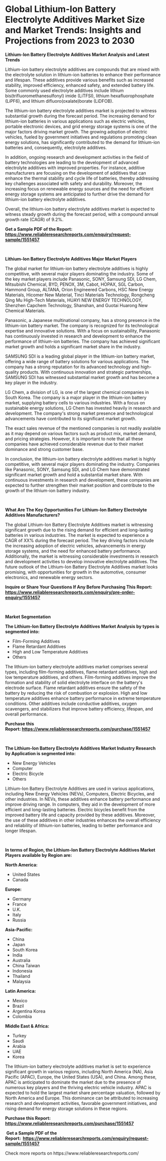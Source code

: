 <p><h1>Global Lithium-Ion Battery Electrolyte Additives Market Size and Market Trends: Insights and Projections from 2023 to 2030</h1></p><p><strong>Lithium-Ion Battery Electrolyte Additives Market Analysis and Latest Trends</strong></p>
<p><p>Lithium-ion battery electrolyte additives are compounds that are mixed with the electrolyte solution in lithium-ion batteries to enhance their performance and lifespan. These additives provide various benefits such as increased stability, improved efficiency, enhanced safety, and extended battery life. Some commonly used electrolyte additives include lithium bis(trifluoromethanesulfonyl) imide (LiTFSI), lithium hexafluorophosphate (LiPF6), and lithium difluoro(oxalate)borate (LiDFOB).</p><p>The lithium-ion battery electrolyte additives market is projected to witness substantial growth during the forecast period. The increasing demand for lithium-ion batteries in various applications such as electric vehicles, portable electronic devices, and grid energy storage systems is one of the major factors driving market growth. The growing adoption of electric vehicles, fueled by government initiatives and regulations promoting clean energy solutions, has significantly contributed to the demand for lithium-ion batteries and, consequently, electrolyte additives.</p><p>In addition, ongoing research and development activities in the field of battery technologies are leading to the development of advanced electrolyte additives with improved properties. For instance, additive manufacturers are focusing on the development of additives that can enhance the thermal stability and cycle life of batteries, thereby addressing key challenges associated with safety and durability. Moreover, the increasing focus on renewable energy sources and the need for efficient energy storage systems are anticipated to further drive the demand for lithium-ion battery electrolyte additives.</p><p>Overall, the lithium-ion battery electrolyte additives market is expected to witness steady growth during the forecast period, with a compound annual growth rate (CAGR) of 9.2%.</p></p>
<p><strong>Get a Sample PDF of the Report:&nbsp; <a href="https://www.reliableresearchreports.com/enquiry/request-sample/1551457">https://www.reliableresearchreports.com/enquiry/request-sample/1551457</a></strong></p>
<p>&nbsp;</p>
<p><strong>Lithium-Ion Battery Electrolyte Additives Major Market Players</strong></p>
<p><p>The global market for lithium-ion battery electrolyte additives is highly competitive, with several major players dominating the industry. Some of the key market players include Panasonic, SONY, Samsung SDI, LG Chem, Mitsubishi Chemical, BYD, PENOX, 3M, Cabot, HOPAX, SGL Carbon, Hammond Group, ALTANA, Orion Engineered Carbons, HSC New Energy Materials, Hicomer New Material, Tinci Materials Technology, Rongcheng Qing Mu High-Tech Materials, HUAYI NEW ENERGY TECHNOLOGY, Shenzhen Capchem Technology, Shanshan, and Guotai Huarong New Chemical Materials.</p><p>Panasonic, a Japanese multinational company, has a strong presence in the lithium-ion battery market. The company is recognized for its technological expertise and innovative solutions. With a focus on sustainability, Panasonic has continuously invested in research and development to enhance the performance of lithium-ion batteries. The company has achieved significant market growth and holds a significant market share in the industry.</p><p>SAMSUNG SDI is a leading global player in the lithium-ion battery market, offering a wide range of battery solutions for various applications. The company has a strong reputation for its advanced technology and high-quality products. With continuous innovation and strategic partnerships, SAMSUNG SDI has witnessed substantial market growth and has become a key player in the industry.</p><p>LG Chem, a division of LG, is one of the largest chemical companies in South Korea. The company is a major player in the lithium-ion battery market, supplying battery cells to various industries. With a focus on sustainable energy solutions, LG Chem has invested heavily in research and development. The company's strong market presence and technological advancements have contributed to its significant market growth.</p><p>The exact sales revenue of the mentioned companies is not readily available as it may depend on various factors such as product mix, market demand, and pricing strategies. However, it is important to note that all these companies have achieved considerable revenue due to their market dominance and strong customer base.</p><p>In conclusion, the lithium-ion battery electrolyte additives market is highly competitive, with several major players dominating the industry. Companies like Panasonic, SONY, Samsung SDI, and LG Chem have demonstrated significant market growth and hold a substantial market share. With continuous investments in research and development, these companies are expected to further strengthen their market position and contribute to the growth of the lithium-ion battery industry.</p></p>
<p>&nbsp;</p>
<p><strong>What Are The Key Opportunities For Lithium-Ion Battery Electrolyte Additives Manufacturers?</strong></p>
<p><p>The global Lithium-Ion Battery Electrolyte Additives market is witnessing significant growth due to the rising demand for efficient and long-lasting batteries in various industries. The market is expected to experience a CAGR of XX% during the forecast period. The key driving factors include the increasing adoption of electric vehicles, advancements in energy storage systems, and the need for enhanced battery performance. Additionally, the market is witnessing considerable investments in research and development activities to develop innovative electrolyte additives. The future outlook of the Lithium-Ion Battery Electrolyte Additives market looks promising, with opportunities for growth in the automotive, consumer electronics, and renewable energy sectors.</p></p>
<p><strong>Inquire or Share Your Questions If Any Before Purchasing This Report: <a href="https://www.reliableresearchreports.com/enquiry/pre-order-enquiry/1551457">https://www.reliableresearchreports.com/enquiry/pre-order-enquiry/1551457</a></strong></p>
<p>&nbsp;</p>
<p><strong>Market Segmentation</strong></p>
<p><strong>The Lithium-Ion Battery Electrolyte Additives Market Analysis by types is segmented into:</strong></p>
<p><ul><li>Film-Forming Additives</li><li>Flame Retardant Additives</li><li>High and Low Temperature Additives</li><li>Others</li></ul></p>
<p><p>The lithium-ion battery electrolyte additives market comprises several types, including film-forming additives, flame retardant additives, high and low temperature additives, and others. Film-forming additives improve the formation and stability of solid electrolyte interface on the battery's electrode surface. Flame retardant additives ensure the safety of the battery by reducing the risk of combustion or explosion. High and low temperature additives enhance battery performance in extreme temperature conditions. Other additives include conductive additives, oxygen scavengers, and stabilizers that improve battery efficiency, lifespan, and overall performance.</p></p>
<p><strong>Purchase this Report:&nbsp;<a href="https://www.reliableresearchreports.com/purchase/1551457">https://www.reliableresearchreports.com/purchase/1551457</a></strong></p>
<p>&nbsp;</p>
<p><strong>The Lithium-Ion Battery Electrolyte Additives Market Industry Research by Application is segmented into:</strong></p>
<p><ul><li>New Energy Vehicles</li><li>Computer</li><li>Electric Bicycle</li><li>Others</li></ul></p>
<p><p>Lithium-Ion Battery Electrolyte Additives are used in various applications, including New Energy Vehicles (NEVs), Computers, Electric Bicycles, and other industries. In NEVs, these additives enhance battery performance and improve driving range. In computers, they aid in the development of more efficient and long-lasting batteries. Electric bicycles benefit from the improved battery life and capacity provided by these additives. Moreover, the use of these additives in other industries enhances the overall efficiency and reliability of lithium-ion batteries, leading to better performance and longer lifespan.</p></p>
<p>&nbsp;</p>
<p><strong>In terms of Region, the Lithium-Ion Battery Electrolyte Additives Market Players available by Region are:</strong></p>
<p>
    <p> <strong> North America: </strong>
        <ul>
            <li>United States</li>
            <li>Canada</li>
        </ul>
        </p> 
    <p> <strong> Europe: </strong>
        <ul>
            <li>Germany</li>
            <li>France</li>
            <li>U.K.</li>
            <li>Italy</li>
            <li>Russia</li>
        </ul>
        </p> 
    <p> <strong> Asia-Pacific: </strong>
        <ul>
            <li>China</li>
            <li>Japan</li>
            <li>South Korea</li>
            <li>India</li>
            <li>Australia</li>
            <li>China Taiwan</li>
            <li>Indonesia</li>
            <li>Thailand</li>
            <li>Malaysia</li>
        </ul>
        </p> 
    <p> <strong> Latin America: </strong>
        <ul>
            <li>Mexico</li>
            <li>Brazil</li>
            <li>Argentina Korea</li>
            <li>Colombia</li>
        </ul>
        </p> 
    <p> <strong> Middle East & Africa: </strong>
        <ul>
            <li>Turkey</li>
            <li>Saudi</li>
            <li>Arabia</li>
            <li>UAE</li>
            <li>Korea</li>
        </ul>
    </p>
    </p>
<p><p>The lithium-ion battery electrolyte additives market is set to experience significant growth in various regions, including North America (NA), Asia Pacific (APAC), Europe, the United States (USA), and China. Among these, APAC is anticipated to dominate the market due to the presence of numerous key players and the thriving electric vehicle industry. APAC is expected to hold the largest market share percentage valuation, followed by North America and Europe. This dominance can be attributed to increasing research and development activities, favorable government initiatives, and rising demand for energy storage solutions in these regions.</p></p>
<p><strong>Purchase this Report: <a href="https://www.reliableresearchreports.com/purchase/1551457">https://www.reliableresearchreports.com/purchase/1551457</a></strong></p>
<p>&nbsp;<strong>Get a Sample PDF of the Report:&nbsp;&nbsp;<a href="https://www.reliableresearchreports.com/enquiry/request-sample/1551457">https://www.reliableresearchreports.com/enquiry/request-sample/1551457</a></strong></p>
<p><strong></strong></p>
<p>Check more reports on https://www.reliableresearchreports.com/</p>
